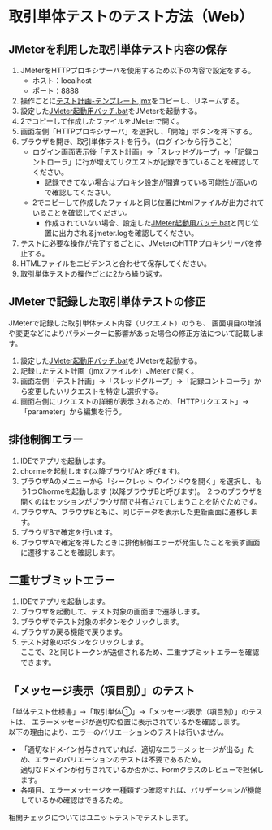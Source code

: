 # 取引単体テストのテスト方法（Web）

## JMeterを利用した取引単体テスト内容の保存

1. JMeterをHTTPプロキシサーバを使用するため以下の内容で設定をする。
   * ホスト：localhost
   * ポート：8888
1. 操作ごとに[テスト計画-テンプレート.jmx](取引単体テストツール/テスト計画-テンプレート.jmx)をコピーし、リネームする。
1. 設定した[JMeter起動用バッチ.bat](取引単体テスト)をJMeterを起動する。
1. 2でコピーして作成したファイルをJMeterで開く。
1. 画面左側「HTTPプロキシサーバ」を選択し、「開始」ボタンを押下する。
1. ブラウザを開き、取引単体テストを行う。（ログインから行うこと）
   - ログイン画面表示後「テスト計画」→「スレッドグループ」→「記録コントローラ」に行が増えてリクエストが記録できていることを確認してください。
     - 記録できてない場合はプロキシ設定が間違っている可能性が高いので確認してください。
   - 2でコピーして作成したファイルと同じ位置にhtmlファイルが出力されていることを確認してください。
     - 作成されていない場合、設定した[JMeter起動用バッチ.bat](取引単体テスト)と同じ位置に出力されるjmeter.logを確認してください。
1. テストに必要な操作が完了するごとに、JMeterのHTTPプロキシサーバを停止する。
1. HTMLファイルをエビデンスと合わせて保存してください。
1. 取引単体テストの操作ごとに2から繰り返す。

## JMeterで記録した取引単体テストの修正

JMeterで記録した取引単体テスト内容（リクエスト）のうち、
画面項目の増減や変更などによりパラメーターに影響があった場合の修正方法について記載します。

1. 設定した[JMeter起動用バッチ.bat](取引単体テスト)をJMeterを起動する。
1. 記録したテスト計画（jmxファイルを）JMeterで開く。
1. 画面左側「テスト計画」→「スレッドグループ」→「記録コントローラ」から変更したいリクエストを特定し選択する。
1. 画面右側にリクエストの詳細が表示されるため、「HTTPリクエスト」→「parameter」から編集を行う。

## 排他制御エラー

1. IDEでアプリを起動します。
1. chormeを起動します(以降ブラウザAと呼びます)。
1. ブラウザAのメニューから「シークレット ウインドウを開く」を選択し、もう1つChormeを起動します (以降ブラウザBと呼びます)。
   ２つのブラウザを開くのはセッションがブラウザ間で共有されてしまうことを防ぐためです。 
1. ブラウザA、ブラウザBともに、同じデータを表示した更新画面に遷移します。
1. ブラウザBで確定を行います。
1. ブラウザAで確定を押したときに排他制御エラーが発生したことを表す画面に遷移することを確認します。

## 二重サブミットエラー

1. IDEでアプリを起動します。
1. ブラウザを起動して、テスト対象の画面まで遷移します。
1. ブラウザでテスト対象のボタンをクリックします。
1. ブラウザの戻る機能で戻ります。
1. テスト対象のボタンをクリックします。  
   ここで、2と同じトークンが送信されるため、二重サブミットエラーを確認できます。


## 「メッセージ表示（項目別）」のテスト

「単体テスト仕様書」→「取引単体①」→「メッセージ表示（項目別）」のテストは、
エラーメッセージが適切な位置に表示されているかを確認します。    
以下の理由により、エラーのバリエーションのテストは行いません。

- 「適切なドメイン付与されていれば、適切なエラーメッセージが出る」ため、エラーのバリエーションのテストは不要であるため。  
  適切なドメインが付与されているか否かは、Formクラスのレビューで担保します。 
- 各項目、エラーメッセージを一種類ずつ確認すれば、バリデーションが機能しているかの確認はできるため。

相関チェックについてはユニットテストでテストします。
